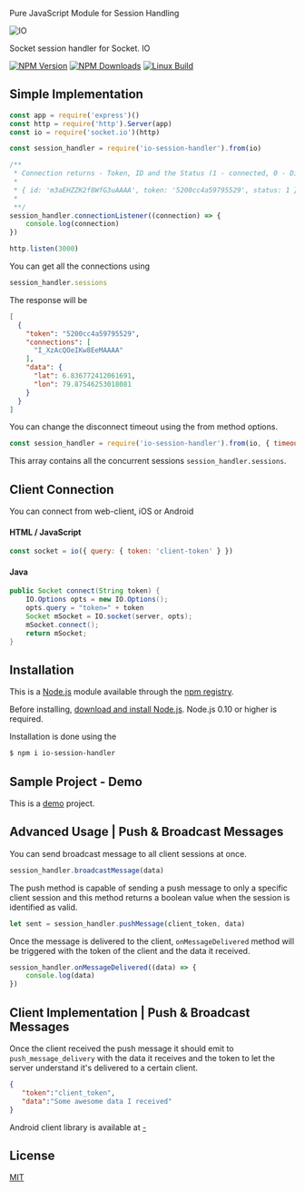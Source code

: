 Pure JavaScript Module for Session Handling

![IO](https://i.imgur.com/K9Xp39g.png)

Socket session handler for Socket. IO

[![NPM Version][npm-image]][npm-url]
[![NPM Downloads][downloads-image]][downloads-url]
[![Linux Build][travis-image]][travis-url]

## Simple Implementation

``` js
const app = require('express')()
const http = require('http').Server(app)
const io = require('socket.io')(http)

const session_handler = require('io-session-handler').from(io)

/**
 * Connection returns - Token, ID and the Status (1 - connected, 0 - Disconnected)
 * 
 * { id: 'm3aEHZZK2f8WfG3uAAAA', token: '5200cc4a59795529', status: 1 }
 * 
 **/
session_handler.connectionListener((connection) => {
    console.log(connection)
})

http.listen(3000)
```

You can get all the connections using

``` js
session_handler.sessions
```

The response will be

``` json
[
  {
    "token": "5200cc4a59795529",
    "connections": [
      "I_XzAcQOeIKw8EeMAAAA"
    ],
    "data": {
      "lat": 6.836772412061691,
      "lon": 79.87546253018081
    }
  }
]
```

You can change the disconnect timeout using the from method options.

```js
const session_handler = require('io-session-handler').from(io, { timeout: 5000 })
```

This array contains all the concurrent sessions `session_handler.sessions`.

## Client Connection

You can connect from web-client, iOS or Android

#### HTML / JavaScript

``` js
const socket = io({ query: { token: 'client-token' } })
```

#### Java

``` java
public Socket connect(String token) {
    IO.Options opts = new IO.Options();
    opts.query = "token=" + token
    Socket mSocket = IO.socket(server, opts);
    mSocket.connect();
    return mSocket;
}
```

## Installation

This is a [Node.js](https://nodejs.org/en/) module available through the
[npm registry](https://www.npmjs.com/).

Before installing, [download and install Node.js](https://nodejs.org/en/download/).
Node.js 0.10 or higher is required.

Installation is done using the

``` bash
$ npm i io-session-handler
```

## Sample Project - Demo

This is a [demo](/demo) project.

## Advanced Usage | Push & Broadcast Messages

You can send broadcast message to all client sessions at once.

```js
session_handler.broadcastMessage(data)
```

The push method is capable of sending a push message to only a specific client session and this method returns a boolean value when the session is identified as valid.

```js
let sent = session_handler.pushMessage(client_token, data)
```

Once the message is delivered to the client, `onMessageDelivered` method will be triggered with the token of the client and the data it received.

```js
session_handler.onMessageDelivered((data) => {
    console.log(data)
})
```

## Client Implementation | Push & Broadcast Messages

Once the client received the push message it should emit to `push_message_delivery` with the data it receives and the token to let the server understand it's delivered to a certain client.

```json
{
   "token":"client_token",
   "data":"Some awesome data I received"
}
```

Android client library is available at [-]()

## License

  [MIT](LICENSE.md)

[npm-image]: https://img.shields.io/npm/v/io-session-handler.svg
[npm-url]: https://npmjs.org/package/io-session-handler
[downloads-image]: https://img.shields.io/npm/dm/io-session-handler.svg
[downloads-url]: https://npmcharts.com/compare/io-session-handler?minimal=true
[travis-image]: https://travis-ci.org/aslamanver/io-session-handler.svg?branch=master
[travis-url]: https://travis-ci.org/aslamanver/io-session-handler
